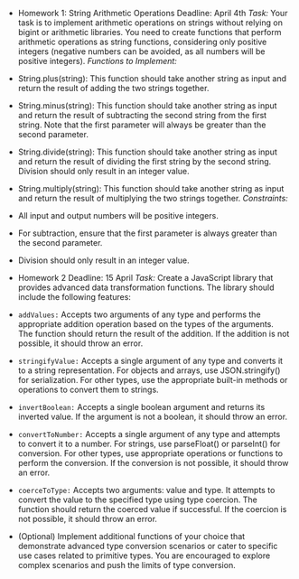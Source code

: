 - Homework 1: String Arithmetic Operations
Deadline: April 4th
*Task:*
Your task is to implement arithmetic operations on strings without relying on bigint or arithmetic libraries. You need to create functions that perform arithmetic operations as string functions, considering only positive integers (negative numbers can be avoided, as all numbers will be positive integers).
*Functions to Implement:*
- String.plus(string): This function should take another string as input and return the result of adding the two strings together.
- String.minus(string): This function should take another string as input and return the result of subtracting the second string from the first string. Note that the first parameter will always be greater than the second parameter.
- String.divide(string): This function should take another string as input and return the result of dividing the first string by the second string. Division should only result in an integer value.
- String.multiply(string): This function should take another string as input and return the result of multiplying the two strings together.
*Constraints:*
- All input and output numbers will be positive integers.
- For subtraction, ensure that the first parameter is always greater than the second parameter.
- Division should only result in an integer value.

- Homework 2
Deadline: 15 April
*Task:*
Create a JavaScript library that provides advanced data transformation functions. The library should include the following features:
- `addValues:` Accepts two arguments of any type and performs the appropriate addition operation based on the types of the arguments. The function should return the result of the addition. If the addition is not possible, it should throw an error.
- `stringifyValue:` Accepts a single argument of any type and converts it to a string representation. For objects and arrays, use JSON.stringify() for serialization. For other types, use the appropriate built-in methods or operations to convert them to strings.
- `invertBoolean:` Accepts a single boolean argument and returns its inverted value. If the argument is not a boolean, it should throw an error.
- `convertToNumber:` Accepts a single argument of any type and attempts to convert it to a number. For strings, use parseFloat() or parseInt() for conversion. For other types, use appropriate operations or functions to perform the conversion. If the conversion is not possible, it should throw an error.
- `coerceToType:` Accepts two arguments: value and type. It attempts to convert the value to the specified type using type coercion. The function should return the coerced value if successful. If the coercion is not possible, it should throw an error.
- (Optional) Implement additional functions of your choice that demonstrate advanced type conversion scenarios or cater to specific use cases related to primitive types. You are encouraged to explore complex scenarios and push the limits of type conversion.